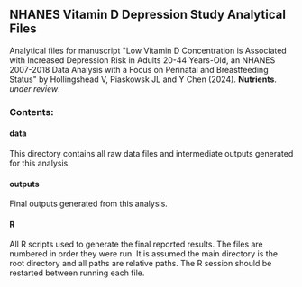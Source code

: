 ## NHANES Vitamin D Depression Study Analytical Files 

Analytical files for manuscript "Low Vitamin D Concentration is Associated with Increased Depression Risk in Adults 20-44 Years-Old, an NHANES 2007-2018 Data Analysis with a Focus on Perinatal and Breastfeeding Status" by Hollingshead V, Piaskowsk JL and Y Chen (2024). **Nutrients**. *under review*. 

### Contents:

####  data 

This directory contains all raw data files and intermediate outputs generated for this analysis.

#### outputs

Final outputs generated from this analysis.

#### R

All R scripts used to generate the final reported results. The files are numbered in order they were run. It is assumed the main directory is the root directory and all paths are relative paths. The R session should be restarted between running each file. 

